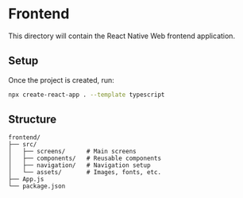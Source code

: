 # Frontend

This directory will contain the React Native Web frontend application.

## Setup

Once the project is created, run:

```bash
npx create-react-app . --template typescript
```

## Structure

```
frontend/
├── src/
│   ├── screens/      # Main screens
│   ├── components/   # Reusable components
│   ├── navigation/   # Navigation setup
│   └── assets/       # Images, fonts, etc.
├── App.js
└── package.json
``` 
